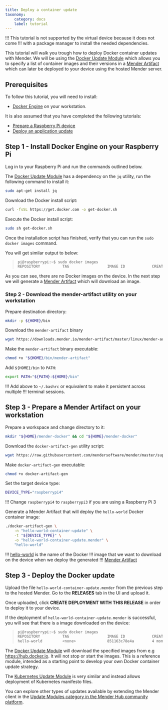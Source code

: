 ```yaml
---
title: Deploy a container update
taxonomy:
    category: docs
    label: tutorial
---
```


!!! This tutorial is not supported by the virtual device because it does not come
!!! with a package manager to install the needed dependencies.

This tutorial will walk you trough how to deploy Docker container updates with
Mender. We will be using the
[Docker Update Module](https://hub.mender.io/t/docker/324?target=_blank) which
allows you to specify a list of container images and their versions in a
[Mender Artifact](../../02.Overview/03.Artifact/docs.md) which
can later be deployed to your device using the hosted Mender server.

## Prerequisites

To follow this tutorial, you will need to install:

* [Docker Engine](https://docs.docker.com/engine/install?target=_blank) on your
workstation.

It is also assumed that you have completed the following tutorials:

* [Prepare a Raspberry Pi device](../01.Preparation/01.Prepare-a-Raspberry-Pi-device/docs.md)
* [Deploy an application update](../02.Deploy-an-application-update/docs.md)

## Step 1 - Install Docker Engine on your Raspberry Pi

Log in to your Raspberry Pi and run the commands outlined below.

The [Docker Update Module](https://hub.mender.io/t/docker/324?target=_blank) has
a dependency on the `jq` utility, run the following command to install it:

```bash
sudo apt-get install jq
```

Download the Docker install script:

```bash
curl -fsSL https://get.docker.com -o get-docker.sh
```

Execute the Docker install script:

```bash
sudo sh get-docker.sh
```

Once the installation script has finished, verify that you can run the
`sudo docker images` command.

You will get similar output to below:


>```bash
>pi@raspberrypi:~$ sudo docker images
>REPOSITORY          TAG                 IMAGE ID            CREATED             SIZE
>```

As you can see, there are no Docker images on the device. In the next step we
will generate a
[Mender Artifact](../../02.Overview/03.Artifact/docs.md) which will
download an image.

### Step 2 - Download the mender-artifact utility on your workstation

Prepare destination directory:

```bash
mkdir -p ${HOME}/bin
```

Download the `mender-artifact` binary

<!--AUTOVERSION: "mender-artifact/%/"/mender-artifact -->
```bash
wget https://downloads.mender.io/mender-artifact/master/linux/mender-artifact -O ${HOME}/bin/mender-artifact
```

Make the `mender-artifact` binary executable:

```bash
chmod +x "${HOME}/bin/mender-artifact"
```

Add `${HOME}/bin` to `PATH`:

```bash
export PATH="${PATH}:${HOME}/bin"
```

!!! Add above to `~/.bashrc` or equivalent to make it persistent across multiple
!!! terminal sessions.


## Step 3 - Prepare a Mender Artifact on your workstation

Prepare a workspace and change directory to it:

```bash
mkdir "${HOME}/mender-docker" && cd "${HOME}/mender-docker"
```

Download the `docker-artifact-gen` utility script:

<!--AUTOVERSION: "mender/%"/mender-->
```bash
wget https://raw.githubusercontent.com/mendersoftware/mender/master/support/modules-artifact-gen/docker-artifact-gen
```

Make `docker-artifact-gen` executable:

```bash
chmod +x docker-artifact-gen
```

Set the target device type:

```bash
DEVICE_TYPE="raspberrypi4"
```

!!! Change `raspberrypi4` to `raspberrypi3` if you are using a Raspberry Pi 3


Generate a Mender Artifact that will deploy the `hello-world` Docker container image:

```bash
./docker-artifact-gen \
    -n "hello-world-container-update" \
    -t "${DEVICE_TYPE}" \
    -o "hello-world-container-update.mender" \
    "hello-world"
```

!!! [hello-world](https://hub.docker.com/_/hello-world?target=_blank) is the name of the Docker
!!! image that we want to download on the device when we deploy the generated
!!! [Mender Artifact](../../02.Overview/03.Artifact/docs.md)

## Step 3 - Deploy the Docker update

Upload the file `hello-world-container-update.mender` from the previous step
to the hosted Mender. Go to the **RELEASES** tab in the UI and upload it.

Once uploaded, click **CREATE DEPLOYMENT WITH THIS RELEASE** in order to deploy
it to your device.

If the deployment of `hello-world-container-update.mender` is successful, you
will see that there is a image downloaded on the device:

>```bash
>pi@raspberrypi:~$ sudo docker images
>REPOSITORY          TAG                 IMAGE ID            CREATED             SIZE
>hello-world         <none>              851163c78e4a        4 months ago        4.85kB
>```

The [Docker Update Module](https://hub.mender.io/t/docker/324?target=_blank) will
download the specified images from e.g https://hub.docker.io. It will not
stop or start the images. This is a reference module, intended  as a starting
point to develop your own Docker container update strategy.

The [Kubernetes Update Module](https://hub.mender.io/t/kubernetes/1939?target=_blank) is very
similar and instead allows deployment of Kubernetes manifesto files.

You can explore other types of updates available by extending the Mender client
in the
[Update Modules category in the Mender Hub community platform](https://hub.mender.io/c/update-modules/13?target=_blank).

